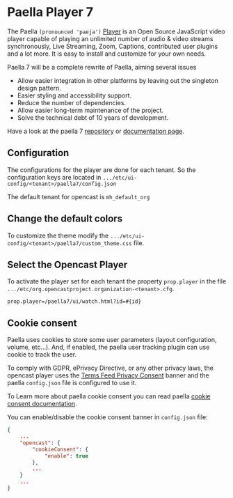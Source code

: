 Paella Player 7
===============

The Paella `(pronounced 'paeja')` [Player](https://paellaplayer.upv.es) is an Open Source
JavaScript video player capable of playing an unlimited number of audio & video streams 
synchronously, Live Streaming, Zoom, Captions, contributed user plugins and a lot more. 
It is easy to install and customize for your own needs.

Paella 7 will be a complete rewrite of Paella, aiming several issues

- Allow easier integration in other platforms by leaving out the singleton design pattern.
- Easier styling and accessibility support.
- Reduce the number of dependencies.
- Allow easier long-term maintenance of the project.
- Solve the technical debt of 10 years of development.

Have a look at the paella 7 [repository](https://github.com/polimediaupv/paella-core)
or [documentation page](https://github.com/polimediaupv/paella-core/blob/main/doc/index.md).


Configuration
-------------

The configurations for the player are done for each tenant. So the configuration keys are located in
`.../etc/ui-config/<tenant>/paella7/config.json`

The default tenant for opencast is `mh_default_org`

Change the default colors
-------------------------

To customize the theme modify the `.../etc/ui-config/<tenant>/paella7/custom_theme.css` file.

Select the Opencast Player
------------------------------

To activate the player set for each tenant the property `prop.player` in the file `.../etc/org.opencastproject.organization-<tenant>.cfg`.


    prop.player=/paella7/ui/watch.html?id=#{id}


Cookie consent
--------------
Paella uses cookies to store some user parameters (layout configuration, volume, etc...).
And, if enabled, the paella user tracking plugin can use cookie to track the user.

To comply with GDPR, ePrivacy Directive, or any other privacy laws, the opencast player uses 
the [Terms Feed Privacy Consent](https://www.termsfeed.com/privacy-consent/) banner and the 
paella `config.json` file is configured to use it. 

To Learn more about paella cookie consent you can read paella 
[cookie consent documentation](https://paellaplayer.upv.es/#/doc/cookie_consent.md).

You can enable/disable the cookie consent banner in `config.json` file:

```json
{
    ...
    "opencast": {
        "cookieConsent": {
            "enable": true
        },
        ...
    }
    ...
}
```